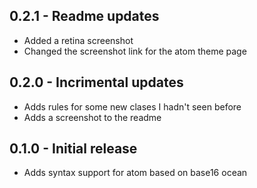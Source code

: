 ## 0.2.1 - Readme updates
* Added a retina screenshot
* Changed the screenshot link for the atom theme page

## 0.2.0 - Incrimental updates
* Adds rules for some new clases I hadn't seen before
* Adds a screenshot to the readme

## 0.1.0 - Initial release
* Adds syntax support for atom based on base16 ocean
